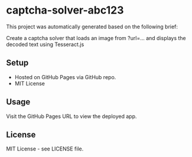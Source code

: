 # captcha-solver-abc123

This project was automatically generated based on the following brief:

Create a captcha solver that loads an image from ?url=... and displays the decoded text using Tesseract.js


## Setup

- Hosted on GitHub Pages via GitHub repo.
- MIT License

## Usage

Visit the GitHub Pages URL to view the deployed app.

## License

MIT License - see LICENSE file.

